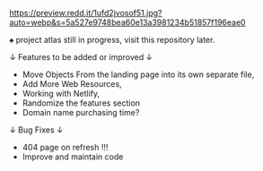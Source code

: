 https://preview.redd.it/1ufd2jvosof51.jpg?auto=webp&s=5a527e9748bea60e13a3981234b51857f196eae0

♠ project atlas still in progress, visit this repository later.

↓ Features to be added or improved ↓

- Move Objects From the landing page into its own separate file,
- Add More Web Resources,
- Working with Netlify,
- Randomize the features section
- Domain name purchasing time?

↓ Bug Fixes ↓

- 404 page on refresh !!!
- Improve and maintain code
